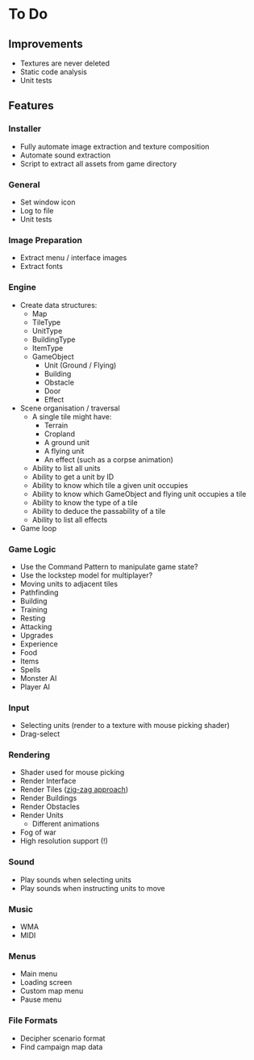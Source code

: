 # To Do

## Improvements

 - Textures are never deleted
 - Static code analysis
 - Unit tests

## Features

### Installer

 - Fully automate image extraction and texture composition
 - Automate sound extraction
 - Script to extract all assets from game directory

### General

 - Set window icon
 - Log to file
 - Unit tests

### Image Preparation

 - Extract menu / interface images
 - Extract fonts

### Engine

 - Create data structures:
    - Map
    - TileType
    - UnitType
    - BuildingType
    - ItemType
    - GameObject
        - Unit (Ground / Flying)
        - Building
        - Obstacle
        - Door
        - Effect
 - Scene organisation / traversal
    - A single tile might have:
        - Terrain
        - Cropland
        - A ground unit
        - A flying unit
        - An effect (such as a corpse animation)
    - Ability to list all units
    - Ability to get a unit by ID
    - Ability to know which tile a given unit occupies
    - Ability to know which GameObject and flying unit occupies a tile
    - Ability to know the type of a tile
    - Ability to deduce the passability of a tile
    - Ability to list all effects
 - Game loop

### Game Logic

 - Use the Command Pattern to manipulate game state?
 - Use the lockstep model for multiplayer?
 - Moving units to adjacent tiles
 - Pathfinding
 - Building
 - Training
 - Resting
 - Attacking
 - Upgrades
 - Experience
 - Food
 - Items
 - Spells
 - Monster AI
 - Player AI

### Input

 - Selecting units (render to a texture with mouse picking shader)
 - Drag-select

### Rendering

 - Shader used for mouse picking
 - Render Interface
 - Render Tiles ([zig-zag approach](/docs/MECHANICS.md))
 - Render Buildings
 - Render Obstacles
 - Render Units
    - Different animations
 - Fog of war
 - High resolution support (!)

### Sound

 - Play sounds when selecting units
 - Play sounds when instructing units to move

### Music

 - WMA
 - MIDI

### Menus

 - Main menu
 - Loading screen
 - Custom map menu
 - Pause menu

### File Formats

 - Decipher scenario format
 - Find campaign map data
